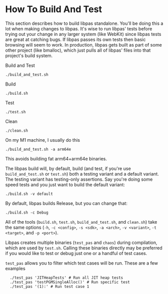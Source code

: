 # How To Build And Test

This section describes how to build libpas standalone. You'll be doing this a
lot when making changes to libpas. It's wise to run libpas' tests before
trying out your change in any larger system (like WebKit) since libpas tests
are great at catching bugs. If libpas passes its own tests then basic browsing
will seem to work. In production, libpas gets built as part of some other
project (like bmalloc), which just pulls all of libpas' files into that
project's build system.

Build and Test

    ./build_and_test.sh

Build

    ./build.sh

Test

    ./test.sh

Clean

    ./clean.sh

On my M1 machine, I usually do this

    ./build_and_test.sh -a arm64e

This avoids building fat arm64+arm64e binaries.

The libpas build will, by default, build (and test, if you're use
`build_and_test.sh` or `test.sh`) both a testing variant and a default variant.
The testing variant has testing-only assertions. Say you're doing some
speed tests and you just want to build the default variant:

    ./build.sh -v default

By default, libpas builds Release, but you can change that:

    ./build.sh -c Debug

All of the tools (`build.sh`, `test.sh`, `build_and_test.sh`, and `clean.sh`)
take the same options (`-h`, `-c <config>`, `-s <sdk>`, `-a <arch>`,
`-v <variant>`, `-t <target>`, and `-p <port>`).

Libpas creates multiple binaries (`test_pas` and `chaos`) during compilation, which are used by `test.sh`. Calling these binaries directly may be preferred if you would like to test or debug just one or a handful of test cases.

`test_pas` allows you to filter which test cases will be run. These are a few examples

      ./test_pas 'JITHeapTests' # Run all JIT heap tests
      ./test_pas 'testPGMSingleAlloc()' # Run specific test
      ./test_pas '(1):' # Run test case 1
